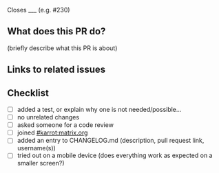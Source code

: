 Closes ___ (e.g. #230)

## What does this PR do?

(briefly describe what this PR is about)

## Links to related issues

## Checklist

- [ ] added a test, or explain why one is not needed/possible...
- [ ] no unrelated changes
- [ ] asked someone for a code review
- [ ] joined [#karrot:matrix.org](https://matrix.to/#/#karrot:matrix.org)
- [ ] added an entry to CHANGELOG.md (description, pull request link, username(s))
- [ ] tried out on a mobile device (does everything work as expected on a smaller screen?)
